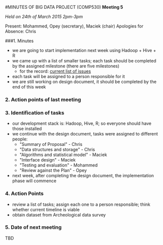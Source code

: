 #MINUTES OF BIG DATA PROJECT (COMP530)
**Meeting 5**


*Held on 24th of March 2015 2pm-3pm*

Present: Mohammed, Opey (secretary), Maciek (chair)
Apologies for Absence: Chris

###1. Minutes
- we are going to start implementation next week using Hadoop + Hive + R
- we came up with a list of smaller tasks; each task should be completed by the assigned milestone (there are five milestones)
  - for the record: [current list of issues](https://github.com/lchsk/big-data-project-comp530/issues)
- each task will be assigned to a person responsible for it
- we are still working on design document, it should be completed by the end of this week

### 2. Action points of last meeting


### 3. Identification of tasks
- our development stack is: Hadoop, Hive, R; so everyone should have those installed
- we continue with the design document, tasks were assigned to different people:
  - "Summary of Proposal" - Chris
  - "Data structures and storage" - Chris
  - "Algorithms and statistical model" - Maciek
  - "Interface design" - Maciek
  - "Testing and evaluation" - Mohammed
  - "Review against the Plan" - Opey
- next week, after completing the design document, the implementation phase will commence

### 4. Action Points
- review a list of tasks; assign each one to a person responsible; think whether current timeline is viable
- obtain dataset from Archeological data survey

### 5. Date of next meeting
TBD
